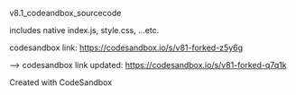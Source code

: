 v8.1_codeandbox_sourcecode

includes native index.js, style.css, ...etc.

codesandbox link: https://codesandbox.io/s/v81-forked-z5y6g

--> codesandbox link updated: https://codesandbox.io/s/v81-forked-q7q1k

Created with CodeSandbox
